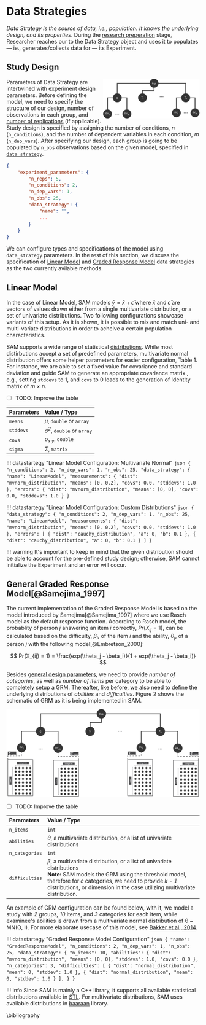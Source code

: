 # Data Strategies

*Data Strategy is the source of data, i.e., population. It knows the underlying design, and its properties*. During the [research preperation](flow.md#prepare-research) stage, Researcher reaches our to the Data Strategy object and uses it to populates — ie., generates/collects data for — its Experiment.

## Study Design

<picture>
  <img src="/figures/Data_Strategy_Linear_Model.png" width="50%" align="right">
</picture>

Parameters of Data Strategy are intertwined with experiment design parameters. Before defining the model, we need to specify the structure of our design, number of observations in each group, and [number of replications](/decision-strategies.md#post-qrp-decision-and-replication-stage) (if applicable). Study design is specified by assigning the number of conditions, *n* (`n_conditions`), and the number of dependent variables in each condition, *m* (`n_dep_vars`). After specifying our design, each group is going to be populated by `n_obs` observations based on the given model, specified in [`data_strategy`](/data-strategies.md). 

```json hl_lines="3 4 5 6"
{
    "experiment_parameters": {
        "n_reps": 5,
        "n_conditions": 2,
        "n_dep_vars": 1,
        "n_obs": 25,
        "data_strategy": {
            "name": "",
            ...
        }
    }
}
```

We can configure types and specifications of the model using `data_strategy` parameters. In the rest of this section, we discuss the specification of [Linear Model](/data-strategies.md#linear-model) and [Graded Response Model](/data-strategies.md#graded-response-model) data strategies as the two currently avilable methods.

<!--
| **Parameters** | **Value** / **Type** |
|:---------------|:---------------------|
| `n_conditions` | n<sub>c</sub>, `int` |
| `n_dep_vars`   | n<sub>d</sub>, `int` |
| `n_obs`        | n<sub>o</sub>, `int` |
| `n_reps`       | n<sub>r</sub>, `int` |
-->

<!-- Since Data Strategy is aware of all the underlying models, parameters and distributions, it is capale of providing data at any points during the simulation.  -->

<!-- As mentioned, methods like [optional stopping](/hacking-strategies.md#hacking-strategies-optional-stopping) needs to add new data points to the already existing measurements. Requiring data strategies to produce *new* data points helps with implementation of such hacking strategies. -->

## Linear Model

In the case of Linear Model, SAM models $\bar{y} = \bar{x} + \bar{\epsilon}$ where $\bar{x}$ and $\bar{\epsilon}$ are  vectors of values drawn either from a single multivariate distribution, or a set of univariate distributions. Two following configurations showcase variants of this setup. As it is shown, it is possible to mix and match uni- and multi-variate distributions in order to acheive a certain population characteristics.

SAM supports a wide range of statistical [distributions](/distributions.md). While most distirbutions accept a set of predefined parameters, multivariate normal distribution offers some helper parameters for easier configuration, Table 1. For instance, we are able to set a fixed value for covariance and standard deviation and guide SAM to generate an appropriate covariance matrix., e.g., setting `stddevs` to 1, and `covs` to 0 leads to the generation of Identity matrix of *m × n*.

- [ ] TODO: Improve the table

| **Parameters** | **Value** / **Type**                 |
|:---------------|:-------------------------------------|
| `means`        | *μ*, `double` or `array`             |
| `stddevs`      | *σ<sup>2</sup>*, `double` or `array` |
| `covs`         | *σ<sub>x y</sub>*, `double`          |
| `sigma`        | *Σ*, `matrix`                        |

!!! datastartegy "Linear Model Configuration: Multivariate Normal"
    ```json
    {
    "n_conditions": 2,
    "n_dep_vars": 1,
    "n_obs": 25,
    "data_strategy": {
        "name": "LinearModel",
        "measurements": {
            "dist": "mvnorm_distribution",
            "means": [0, 0.2],
            "covs": 0.0,
            "stddevs": 1.0
        },
        "errors": {
            "dist": "mvnorm_distribution",
            "means": [0, 0],
            "covs": 0.0,
            "stddevs": 1.0
        }
    }
    ```


!!! datastartegy "Linear Model Configuration: Custom Distributions"
    ```json
    {
    "data_strategy": {
        "n_conditions": 2,
        "n_dep_vars": 1,
        "n_obs": 25,
        "name": "LinearModel",
        "measurements": {
            "dist": "mvnorm_distribution",
            "means": [0, 0.2],
            "covs": 0.0,
            "stddevs": 1.0
        },
        "errors": [
            {
                "dist": "cauchy_distribution",
                "a": 0,
                "b": 0.1
            },
            {
                "dist": "cauchy_distribution",
                "a": 0,
                "b": 0.1
            }
        ]
    }
    ```

!!! warning
    It's important to keep in mind that the given distribution should be able to account for the pre-defined study design; otherwise, SAM cannot initialize the Experiment and an error will occur.



## General Graded Response Model[@Samejima_1997]

The current implementation of the Graded Response Model is based on the model introduced by Samejima[@Samejima_1997] where we use Rasch model as the default response function. According to Rasch model, the probablity of person $j$ answering an item $i$ correctly, $Pr(X_{ij} = 1)$, can be calculated based on the difficulty, $\beta_{i}$, of the item $i$ and the ability, $\theta_{j}$, of a person $j$ with the following model[@Embretson_2000]:

$$ Pr(X_{ij} = 1) = \frac{exp(\theta_j - \beta_i)}{1 + exp(\theta_j - \beta_i)} $$

Besides [general design parameters](/data-strategies.md#study-design), we need to provide *number of categories*, as well as *number of items* per category to be able to completely setup a GRM. Thereafter, like before, we also need to define the underlying distributions of *abilities* and *difficulties*. Figure 2 shows the schematic of GRM as it is being implemented in SAM. 

![General Graded Response Model](/figures/Data_Strategy_GRM.png)


- [ ] TODO: Improve the table

| **Parameters** | **Value** / **Type**     |
|:---------------|:-------------------------|
| `n_items`      | `int`                    |
| `abilities`    | *θ*, a multivariate distribution, or a list of univariate distributions |
| `n_categories` | `int`                    |
| `difficulties` | *β*, a multivariate distribution, or a list of univariate distributions<br>**Note:** SAM models the GRM using the threshold model, therefore for *c* categories, we need to provide *k - 1* distributions, or dimension in the case utilizing multivariate distribution. |

An example of GRM configuration can be found below, with it, we model a study with *2* groups, *10* items, and *3* categories for each item, while examinee's abilities is drawn from a multivariate normal distribution of θ ~ MN(O, I). For more elaborate usecase of this model, see [Bakker et al., 2014](/examples/bakker_et_al_2014.md).

!!! datastartegy "Graded Response Model Configuration"
    ```json
    {
        "name": "GradedResponseModel",
        "n_conditions": 2,
        "n_dep_vars": 1,
        "n_obs": 25,
        "data_strategy": {
            "n_items": 10,
            "abilities": {
                "dist": "mvnorm_distribution",
                "means": [0, 0],
                "stddevs": 1.0,
                "covs": 0.0
            },
            "n_categories": 3,
            "difficulties": [
                {
                    "dist": "normal_distribution",
                    "mean": 0,
                    "stddev": 1.0
                },
                {
                    "dist": "normal_distribution",
                    "mean": 0,
                    "stddev": 1.0
                }
            ],
        }
    }
    ```


!!! info 
    Since SAM is mainly a C++ library, it supports all available statistical distributions available in [STL](https://en.cppreference.com/w/cpp/numeric/random). For multivariate distributions, SAM uses available distributions in [baaraan](/baaraan.md) library.

\bibliography